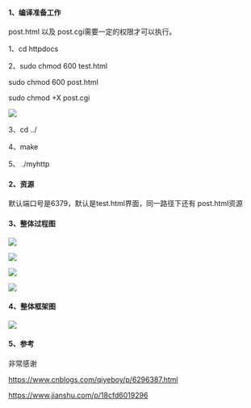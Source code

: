 #### 1、编译准备工作

post.html 以及 post.cgi需要一定的权限才可以执行。

1、cd  httpdocs

2、sudo chmod 600 test.html

sudo chmod 600 post.html

sudo chmod +X post.cgi

![](https://github.com/forthespada/MyPoorWebServer/blob/master/image/1.png)



3、cd  ../

4、make

5、 ./myhttp



#### 2、资源

默认端口号是6379，默认是test.html界面，同一路径下还有 post.html资源

#### 3、整体过程图

![](https://github.com/forthespada/MyPoorWebServer/blob/master/image/2.png)

![](https://github.com/forthespada/MyPoorWebServer/blob/master/image/3.png)



![](https://github.com/forthespada/MyPoorWebServer/blob/master/image/4.png)

![](https://github.com/forthespada/MyPoorWebServer/blob/master/image/5.png)

#### 4、整体框架图

![](https://github.com/forthespada/MyPoorWebServer/blob/master/image/myhttp.png)

#### 5、参考

非常感谢

https://www.cnblogs.com/qiyeboy/p/6296387.html

https://www.jianshu.com/p/18cfd6019296
